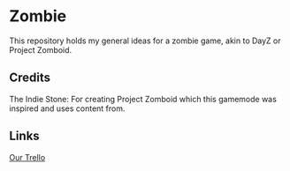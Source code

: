 # Zombie

This repository holds my general ideas for a zombie game, akin to DayZ or Project Zomboid. 

## Credits
The Indie Stone: For creating Project Zomboid which this gamemode was inspired and uses content from.

## Links
[Our Trello](https://trello.com/b/4hNTd97m/zombie) <br />